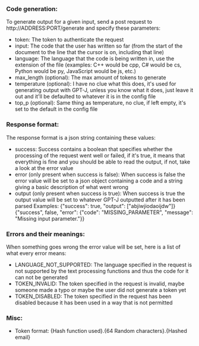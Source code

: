 ### Code generation:
To generate output for a given input, send a post request to http://ADDRESS:PORT/generate and specify these parameters:
- token: The token to authenticate the request
- input: The code that the user has written so far (from the start of the document to the line that the cursor is on, including that line)
- language: The language that the code is being written in, use the extension of the file (examples: C++ would be cpp, C# would be cs, Python would be py, JavaScript would be js, etc.)
- max_length (optional): The max amount of tokens to generate
- temperature (optional): I have no clue what this does, it's used for generating output with GPT-J, unless you know what it does, just leave it out and it'll be defaulted to whatever it is in the config file
- top_p (optional): Same thing as temperature, no clue, if left empty, it's set to the default in the config file

### Response format:
The response format is a json string containing these values:
- success: Success contains a boolean that specifies whether the processing of the request went well or failed, if it's true, it means that everything is fine and you should be able to read the output, if not, take a look at the error value
- error (only present when success is false): When success is false the error value will be set to a json object containing a code and a string giving a basic description of what went wrong
- output (only present when success is true): When success is true the output value will be set to whatever GPT-J outputted after it has been parsed
Examples:
{"success": true, "output": ["abjiwjiodaoijdw"]}
{"success", false, "error": {"code": "MISSING_PARAMETER", "message": "Missing input parameter."}}

### Errors and their meanings:
When something goes wrong the error value will be set, here is a list of what every error means:
- LANGUAGE_NOT_SUPPORTED: The language specified in the request is not supported by the text processing functions and thus the code for it can not be generated
- TOKEN_INVALID: The token specified in the request is invalid, maybe someone made a typo or maybe the user did not generate a token yet
- TOKEN_DISABLED: The token specified in the request has been disabled because it has been used in a way that is not permitted

### Misc:
- Token format: {Hash function used}.{64 Random characters}.{Hashed email}
